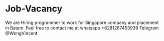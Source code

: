 # Job-Vacancy
We are Hiring programmer to work for Singapore company and placement in Batam. Feel free to contact me at 
whatsapp +6281287453939
Telegram @WongVincent
